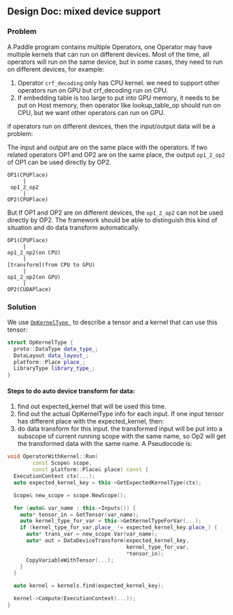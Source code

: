 ## Design Doc: mixed device support

### Problem
A Paddle program contains multiple Operators, one Operator may have multiple kernels that can run on different devices. Most of the time, all operators will run on the same device, but in some cases, they need to run on different devices, for example:

1. Operator `crf_decoding` only has CPU kernel. we need to support other operators run on GPU but crf_decoding run on CPU.
2. If embedding table is too large to put into GPU memory, it needs to be put on Host memory, then operator like lookup_table_op should run on CPU, but we want other operators can run on GPU.

if operators run on different devices, then the input/output data will be a problem:

The input and output are on the same place with the operators. If two related operators OP1 and OP2 are on the same place, the output `op1_2_op2` of OP1 can be used directly by OP2.

```
OP1(CPUPlace)
     |
 op1_2_op2
     |
OP2(CPUPlace)
```

But If OP1 and OP2 are on different devices, the `op1_2_op2` can not be used directly by OP2. The framework should be able to distinguish this kind of situation and do data transform automatically.


```
OP1(CPUPlace)
     |
op1_2_op2(on CPU)
     |
[transform](from CPU to GPU)
     |
op1_2_op2(on GPU)
     |
OP2(CUDAPlace)
```


### Solution
We use [`OpKernelType `](https://github.com/PaddlePaddle/Paddle/blob/develop/paddle/framework/op_kernel_type.h) to describe a tensor and a kernel that can use this tensor:

```cpp
struct OpKernelType {
  proto::DataType data_type_;
  DataLayout data_layout_;
  platform::Place place_;
  LibraryType library_type_;
}
```

#### Steps to do auto device transform for data:

1. find out expected_kernel that will be used this time.
1. find out the actual OpKernelType info for each input. If one input tensor has different place with the expected_kernel, then:
1. do data transform for this input. the transformed input will be put into a subscope of current running scope with the same name, so Op2 will get the transformed data with the same name. A Pseudocode is:

```cpp
void OperatorWithKernel::Run(
        const Scope& scope,
        const platform::Place& place) const {
  ExecutionContext ctx(...);
  auto expected_kernel_key = this->GetExpectedKernelType(ctx);

  Scope& new_scope = scope.NewScope();

  for (auto& var_name : this->Inputs()) {
    auto* tensor_in = GetTensor(var_name);
    auto kernel_type_for_var = this->GetKernelTypeForVar(...);
    if (kernel_type_for_var.place_ != expected_kernel_key.place_) {
      auto* trans_var = new_scope.Var(var_name);
      auto* out = DataDeviceTransform(expected_kernel_key,
                                      kernel_type_for_var,
                                      *tensor_in);
      CopyVariableWithTensor(...);
    }
  }

  auto kernel = kernels.find(expected_kernel_key);

  kernel->Compute(ExecutionContext(...));
}
```
